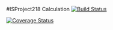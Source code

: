 #ISProject218 Calculation
[![Build Status](https://travis-ci.com/AnxhelaMehmetaj/calcu.svg?branch=master)](https://travis-ci.com/AnxhelaMehmetaj/calcu)

[![Coverage Status](https://coveralls.io/repos/github/AnxhelaMehmetaj/calcu/badge.svg?branch=master)](https://coveralls.io/github/AnxhelaMehmetaj/calcu?branch=master)